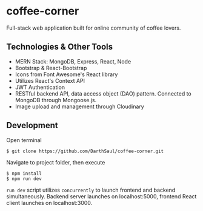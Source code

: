 # coffee-corner

Full-stack web application built for online community of coffee lovers.

## Technologies & Other Tools

-   MERN Stack: MongoDB, Express, React, Node
-   Bootstrap & React-Bootstrap
-   Icons from Font Awesome's React library
-   Utilizes React's Context API
-   JWT Authentication
-   RESTful backend API, data access object (DAO) pattern. Connected to MongoDB through Mongoose.js.
-   Image upload and management through Cloudinary

## Development

Open terminal

```
$ git clone https://github.com/DarthSaul/coffee-corner.git
```

Navigate to project folder, then execute

```
$ npm install
$ npm run dev
```

`run dev` script utilizes `concurrently` to launch frontend and backend simultaneously. Backend server launches on localhost:5000, frontend React client launches on localhost:3000.
